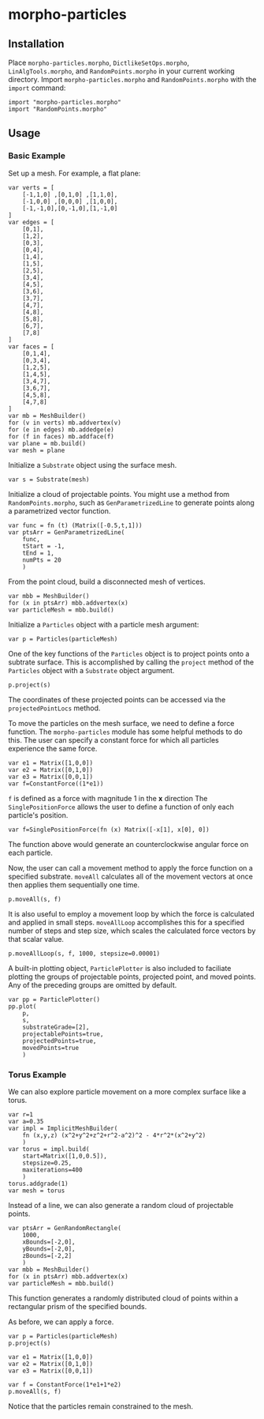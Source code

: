 # morpho-particles

## Installation

Place `morpho-particles.morpho`, `DictlikeSetOps.morpho`, `LinAlgTools.morpho`, and `RandomPoints.morpho` in your current working directory. Import `morpho-particles.morpho` and `RandomPoints.morpho` with the `import` command:

	import "morpho-particles.morpho" 
	import "RandomPoints.morpho"

## Usage
### Basic Example

Set up a mesh. For example, a flat plane:

	var verts = [
	    [-1,1,0] ,[0,1,0] ,[1,1,0],
	    [-1,0,0] ,[0,0,0] ,[1,0,0],
	    [-1,-1,0],[0,-1,0],[1,-1,0]
	]
	var edges = [
	    [0,1],
	    [1,2],
	    [0,3],
	    [0,4],
	    [1,4],
	    [1,5],
	    [2,5],
	    [3,4],
	    [4,5],
	    [3,6],
	    [3,7],
	    [4,7],
	    [4,8],
	    [5,8],
	    [6,7],
	    [7,8]
	]
	var faces = [
	    [0,1,4],
	    [0,3,4],
	    [1,2,5],
	    [1,4,5],
	    [3,4,7],
	    [3,6,7],
	    [4,5,8],
	    [4,7,8]
	]
	var mb = MeshBuilder()
	for (v in verts) mb.addvertex(v)
	for (e in edges) mb.addedge(e)
	for (f in faces) mb.addface(f)
	var plane = mb.build()
	var mesh = plane

Initialize a `Substrate` object using the surface mesh.

	var s = Substrate(mesh)

Initialize a cloud of projectable points. You might use a method from `RandomPoints.morpho`, such as `GenParametrizedLine` to generate points along a parametrized vector function.

	var func = fn (t) (Matrix([-0.5,t,1]))
	var ptsArr = GenParametrizedLine(
	    func,
	    tStart = -1,
	    tEnd = 1,
	    numPts = 20
	    )

From the point cloud, build a disconnected mesh of vertices.

	var mbb = MeshBuilder()
	for (x in ptsArr) mbb.addvertex(x)
	var particleMesh = mbb.build()

Initialize a `Particles` object with a particle mesh argument:

	var p = Particles(particleMesh)

One of the key functions of the `Particles` object is to project points onto a subtrate surface. This is accomplished by calling the `project` method of the `Particles` object with a `Substrate` object argument.

	p.project(s)
	
The coordinates of these projected points can be accessed via the `projectedPointLocs` method.

To move the particles on the mesh surface, we need to define a force function. The `morpho-particles` module has some helpful methods to do this. The user can specify a constant force for which all particles experience the same force.

```
var e1 = Matrix([1,0,0])
var e2 = Matrix([0,1,0])
var e3 = Matrix([0,0,1])
var f=ConstantForce((1*e1))
```
`f` is defined as a force with magnitude 1 in the **x** direction
The `SinglePositionForce` allows the user to define a function of only each particle's position.

	var f=SinglePositionForce(fn (x) Matrix([-x[1], x[0], 0])

The function above would generate an counterclockwise angular force on each particle.

Now, the user can call a movement method to apply the force function on a specified substrate. `moveAll` calculates all of the movement vectors at once then applies them sequentially one time.

	p.moveAll(s, f)

It is also useful to employ a movement loop by which the force is calculated and applied in small steps. `moveAllLoop` accomplishes this for a specified number of steps and step size, which scales the calculated force vectors by that scalar value.

	p.moveAllLoop(s, f, 1000, stepsize=0.00001)

A built-in plotting object, `ParticlePlotter` is also included to faciliate plotting the groups of projectable points, projected point, and moved points. Any of the preceding groups are omitted by default.

	var pp = ParticlePlotter()
	pp.plot(
		p,
		s,
		substrateGrade=[2],
		projectablePoints=true,
		projectedPoints=true,
		movedPoints=true
		)
	
### Torus Example

We can also explore particle movement on a more complex surface like a torus.

	var r=1 
	var a=0.35
	var impl = ImplicitMeshBuilder(
	    fn (x,y,z) (x^2+y^2+z^2+r^2-a^2)^2 - 4*r^2*(x^2+y^2)
	    )
	var torus = impl.build(
	    start=Matrix([1,0,0.5]),
	    stepsize=0.25,
	    maxiterations=400
	    )
	torus.addgrade(1)
	var mesh = torus
	
Instead of a line, we can also generate a random cloud of projectable points.

	var ptsArr = GenRandomRectangle(
	    1000,
	    xBounds=[-2,0],
	    yBounds=[-2,0],
	    zBounds=[-2,2]
	    )
	var mbb = MeshBuilder()
	for (x in ptsArr) mbb.addvertex(x)
	var particleMesh = mbb.build()

This function generates a randomly distributed cloud of points within a rectangular prism of the specified bounds.

As before, we can apply a force.

	var p = Particles(particleMesh)
	p.project(s)
	
	var e1 = Matrix([1,0,0])
	var e2 = Matrix([0,1,0])
	var e3 = Matrix([0,0,1])
	
	var f = ConstantForce(1*e1+1*e2)
	p.moveAll(s, f)

Notice that the particles remain constrained to the mesh.